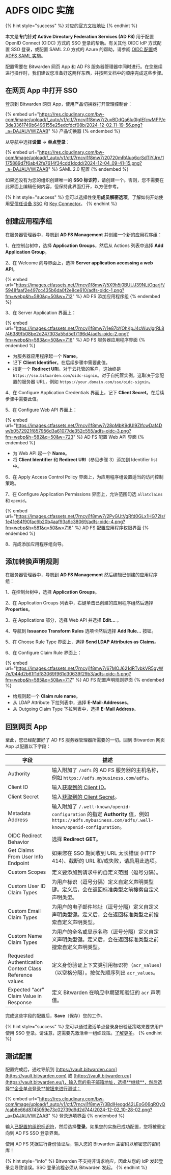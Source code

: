 # ADFS OIDC 实施

{% hint style="success" %}
对应的[官方文档地址](https://bitwarden.com/help/adfs-oidc-implementation/)
{% endhint %}

本文是**专门针对 Active Directory Federation Services (AD FS)** 用于配置 OpenID Connect (OIDC) 方式的 SSO 登录的帮助。有关其他 OIDC IdP 方式配置 SSO 登录，或配置 SAML 2.0 方式的 Azure 的帮助，请参阅 [OIDC 配置](../oidc-configuration.md)或 [ADFS SAML 实施](../../admin-console/login-with-sso/implementation-guides/adfs-saml-implementation.md)。

配置需要在 Bitwarden 网页 App 和 AD FS 服务器管理器中同时进行。在您继续进行操作时，我们建议您准备好这两样东西，并按照文档中的顺序完成这些步骤。

## 在网页 App 中打开 SSO <a href="#open-sso-in-the-web-app" id="open-sso-in-the-web-app"></a>

登录到 Bitwarden 网页 App，使用产品切换器打开管理控制台：

{% embed url="https://res.cloudinary.com/bw-com/image/upload/f_auto/v1/ctf/7rncvj1f8mw7/2uxBDdQa6lu0IgIEfcwMPP/e3de3361749b6496155e25edcfdcf08b/2024-12-02_11-19-56.png?_a=DAJAUVWIZAAB" %}
产品切换器
{% endembed %}

从导航中选择**设置** → **单点登录**：

{% embed url="https://res.cloudinary.com/bw-com/image/upload/f_auto/v1/ctf/7rncvj1f8mw7/20720mRAluo6crSdTiYJrn/1175889d7f6ab42fe7614f34cdd1dcdd/2024-12-04_09-41-15.png?_a=DAJAUVWIZAAB" %}
SAML 2.0 配置
{% endembed %}

如果还没有为您的组织创建唯一的 **SSO 标识符**，请创建一个。否则，您不需要在此界面上编辑任何内容，但保持此界面打开，以方便参考。

{% hint style="success" %}
您可以选择性使用**成员解密选项**。了解如何开始使用[受信任设备 SSO](../../admin-console/login-with-sso/trusted-devices/about-trusted-devices.md) 和 [Key Connector](../about-key-connector.md)。
{% endhint %}

## 创建应用程序组 <a href="#create-an-application-group" id="create-an-application-group"></a>

在服务器管理器中，导航到 **AD FS Management** 并创建一个新的应用程序组：

1、在控制台树中，选择 **Application Groups**，然后从 Actions 列表中选择 **Add Application Group**。

2、在 Welcome 向导界面上，选择 **Server application accessing a web API**。

{% embed url="https://images.ctfassets.net/7rncvj1f8mw7/5X9h5j0BUUJ39NLtOqarjF/5948faaf2e497cc435b6da0f2e8ce610/adfs-oidc-1.png?fm=webp&h=580&q=50&w=712" %}
AD FS 添加应用程序组
{% endembed %}

3、在 Server Application 界面上：

{% embed url="https://images.ctfassets.net/7rncvj1f8mw7/1e87bYOhKpJ4cWuvlgrRL8/46389fb08be2d247303a55d5e17196d4/adfs-oidc-2.png?fm=webp&h=583&q=50&w=716" %}
AD FS 服务器应用程序界面
{% endembed %}

* 为服务器应用程序起一个 **Name**。
* 记下 **Client Identifier**。在后续步骤中需要此值。
* 指定一个 **Redirect URI**。对于云托管的客户，这始终是 `https://sso.bitwarden.com/oidc-signin`。对于自托管实例，这取决于您配置的服务器 URL，例如 `https://your.domain.com/sso/oidc-signin`。

4、在 Configure Application Credentials 界面上，记下 **Client Secret**。在后续步骤中需要此值。

5、在 Configure Web API 界面上：

{% embed url="https://images.ctfassets.net/7rncvj1f8mw7/28pMbK9dUI9ZIfcwDaf4Dw/b0572921f857956d3a61077de352c555/adfs-oidc-3.png?fm=webp&h=582&q=50&w=723" %}
AD FS 配置 Web API 界面
{% endembed %}

* 为 Web API 起一个 **Name**。
* 将 **Client Identifier** 和 **Redirect URI**（参见步骤 3）添加到 Identifier list 中。

6、在 Apply Access Control Policy 界面上，为应用程序组设置适当的访问控制策略。

7、在 Configure Application Permissions 界面上，允许范围勾选 `allatclaims` 和 `openid`。

{% embed url="https://images.ctfassets.net/7rncvj1f8mw7/2PvGUtVgRfd0GLx1HG72Is/1e41e84f90fac6b20b4aaf93a9c38069/adfs-oidc-4.png?fm=webp&h=581&q=50&w=716" %}
AD FS 配置应用程序权限界面
{% endembed %}

8、完成添加应用程序组向导。

## 添加转换声明规则 <a href="#add-a-transform-claim-rule" id="add-a-transform-claim-rule"></a>

在服务器管理器中，导航到 **AD FS Management** 然后编辑已创建的应用程序组：

1、在控制台树中，选择 **Application Groups**。

2、在 Application Groups 列表中，右键单击已创建的应用程序组然后选择 **Properties**。

3、在 Applications 部分，选择 Web API 并选择 **Edit...** 。

4、导航到 **Issuance Transform Rules** 选项卡然后选择 **Add Rule...** 按钮。

5、在 Choose Rule Type 界面上，选择 **Send LDAP Attributes as Claims**。

6、在 Configure Claim Rule 界面上：

{% embed url="https://images.ctfassets.net/7rncvj1f8mw7/67MOJ621dRTvbkVR5gyW7e/044d2b61f1df83069f961d30639f29b3/adfs-oidc-5.png?fm=webp&h=585&q=50&w=717" %}
AD FS 配置声明规则界面
{% endembed %}

* 给规则起一个 **Claim rule name**。
* 从 LDAP Attribute 下拉列表中，选择 **E-Mail-Addresses**。
* 从 Outgoing Claim Type 下拉列表中，选择 **E-Mail Address**。

## 回到网页 App <a href="#back-to-the-web-app" id="back-to-the-web-app"></a>

至此，您已经配置好了 AD FS 服务器管理器所需要的一切。回到 Bitwarden 网页 App 以配置以下字段：

| 字段                                                      | 描述                                                                                                                                    |
| ------------------------------------------------------- | ------------------------------------------------------------------------------------------------------------------------------------- |
| Authority                                               | 输入附加了 `/adfs` 的 AD FS 服务器的主机名称，例如 `https://adfs.mybusiness.com/adfs`。                                                                 |
| Client ID                                               | 输入[获取到的 Client ID](pingfederate-saml-implementation.md#create-an-application-group)。                                                  |
| Client Secret                                           | 输入[获取到的 Client Secret](pingfederate-saml-implementation.md#create-an-application-group)。                                              |
| Metadata Address                                        | 输入附加了 `/.well-known/openid-configuration` 的指定 **Authority** 值，例如 `https://adfs.mybusiness.com/adfs/.well-known/openid-configuration`。 |
| OIDC Redirect Behavior                                  | 选择 **Redirect GET**。                                                                                                                  |
| Get Claims From User Info Endpoint                      | 如果您在 SSO 期间收到 URL 太长错误 (HTTP 414)、截断的 URL 和/或失败，请启用此选项。                                                                               |
| Custom Scopes                                           | 定义要添加到请求中的自定义范围（逗号分隔）。                                                                                                                |
| Custom User ID Claim Types                              | 为用户标识（逗号分隔）定义自定义声明类型键。定义后，会在返回标准类型之前搜索自定义声明类型。                                                                                        |
| Custom Email Claim Types                                | 为用户的电子邮件地址（逗号分隔）定义自定义声明类型键。定义后，会在返回标准类型之前搜索自定义声明类型。                                                                                   |
| Custom Name Claim Types                                 | 为用户的全名或显示名称（逗号分隔）定义自定义声明类型键。定义后，会在返回标准类型之前搜索自定义声明类型。                                                                                  |
| Requested Authentication Context Class Reference values | 定义身份验证上下文类引用标识符（`acr_values`）（以空格分隔）。按优先顺序列出 `acr_values`。                                                                            |
| Expected “acr” Claim Value in Response                  | 定义 Bitwarden 在响应中期望和验证的 `acr` 声明值。                                                                                                    |

完成这些字段的配置后，**Save**（保存）您的工作。

{% hint style="success" %}
您可以通过激活单点登录身份验证策略来要求用户使用 SSO 登录。请注意，这需要先激活单一组织政策。[了解更多](../../organizations/enterprise-policies.md)。
{% endhint %}

## 测试配置 <a href="#test-the-configuration" id="test-the-configuration"></a>

配置完成后，通过导航到 [https://vault.bitwarden.com](https://vault.bitwarden.com) 或 [https://vault.bitwarden.eu](https://vault.bitwarden.eu/)，输入您的电子邮箱地址，选择**继续**，然后选择**企业单点登录**按钮来进行测试：

{% embed url="https://res.cloudinary.com/bw-com/image/upload/f_auto/v1/ctf/7rncvj1f8mw7/3BdlHeogd42LEoG06qROyQ/cab8e66d8745059e73c02739d9d2d744/2024-12-02_10-28-02.png?_a=DAJAUVWIZAAB" %}
登录选项界面
{% endembed %}

输入[已配置的组织标识符](../saml-2.0-configuration.md#step-1-enabling-login-with-sso)，然后选择**登录**。如果您的实施已成功配置，您将被重定向到 AD FS SSO 登录界面。

使用 AD FS 凭据进行身份验证后，输入您的 Bitwarden 主密码以解密您的密码库！

{% hint style="info" %}
Bitwarden 不支持非请求响应，因此从您的 IdP 发起登录会导致错误。SSO 登录流程必须从 Bitwarden 发起。
{% endhint %}
